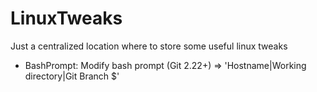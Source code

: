 # LinuxTweaks
Just a centralized location where to store some useful linux tweaks

* BashPrompt: Modify bash prompt (Git 2.22+) => 'Hostname<cyan>|Working directory<purple>|Git Branch<green> $'
